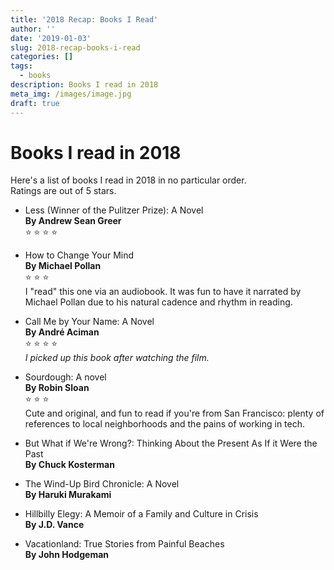```yaml
---
title: '2018 Recap: Books I Read'
author: ''
date: '2019-01-03'
slug: 2018-recap-books-i-read
categories: []
tags:
  - books
description: Books I read in 2018
meta_img: /images/image.jpg
draft: true
---
```


# Books I read in 2018

Here's a list of books I read in 2018 in no particular order.  
Ratings are out of 5 stars. 

 - Less (Winner of the Pulitzer Prize): A Novel  
**By Andrew Sean Greer**  
:star: :star: :star: :star:


- How to Change Your Mind  
**By Michael Pollan**  
:star: :star: :star:  
I "read" this one via an audiobook. It was fun to have it narrated by Michael Pollan due to his natural cadence and rhythm in reading. 

- Call Me by Your Name: A Novel  
**By André Aciman**  
:star: :star: :star: :star:  
_I picked up this book after watching the film._   

- Sourdough: A novel  
**By Robin Sloan**  
:star: :star: :star:  
Cute and original, and fun to read if you're from San Francisco: plenty of references to local neighborhoods and the pains of working in tech. 

- But What if We're Wrong?: Thinking About the Present As If it Were the Past   
**By Chuck Kosterman** 

- The Wind-Up Bird Chronicle: A Novel  
**By Haruki Murakami**

- Hillbilly Elegy: A Memoir of a Family and Culture in Crisis  
**By J.D. Vance**

- Vacationland: True Stories from Painful Beaches  
**By John Hodgeman** 
